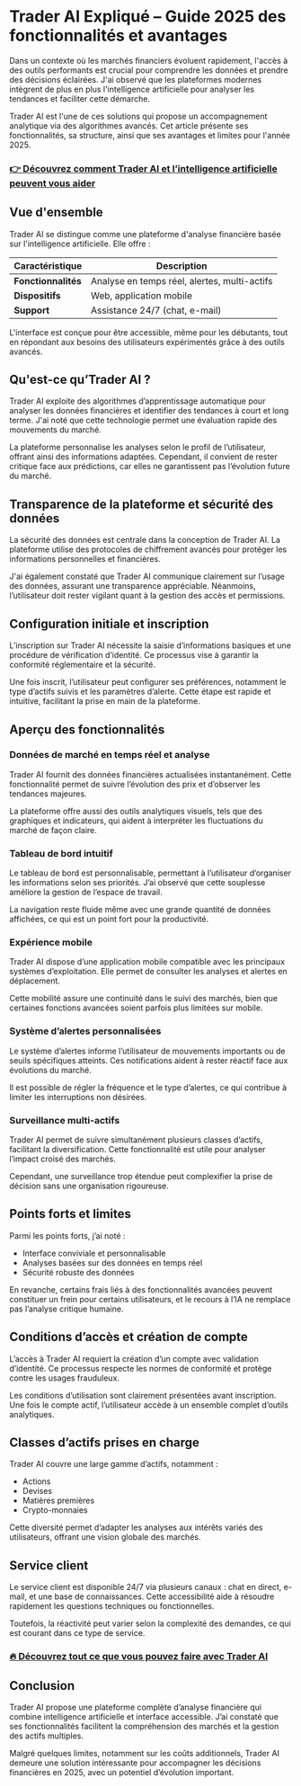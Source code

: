 # Trader AI Expliqué – Guide 2025 des fonctionnalités et avantages
 

Dans un contexte où les marchés financiers évoluent rapidement, l'accès à des outils performants est crucial pour comprendre les données et prendre des décisions éclairées. J'ai observé que les plateformes modernes intègrent de plus en plus l'intelligence artificielle pour analyser les tendances et faciliter cette démarche.

Trader AI est l'une de ces solutions qui propose un accompagnement analytique via des algorithmes avancés. Cet article présente ses fonctionnalités, sa structure, ainsi que ses avantages et limites pour l'année 2025.

### [👉 Découvrez comment Trader AI et l’intelligence artificielle peuvent vous aider](https://tinyurl.com/2d7kh65b)
## Vue d'ensemble

Trader AI se distingue comme une plateforme d'analyse financière basée sur l'intelligence artificielle. Elle offre :

| Caractéristique          | Description                         |
|-------------------------|-----------------------------------|
| **Fonctionnalités**     | Analyse en temps réel, alertes, multi-actifs |
| **Dispositifs**         | Web, application mobile           |
| **Support**             | Assistance 24/7 (chat, e-mail)    |

L'interface est conçue pour être accessible, même pour les débutants, tout en répondant aux besoins des utilisateurs expérimentés grâce à des outils avancés.

## Qu'est-ce qu’Trader AI ?

Trader AI exploite des algorithmes d’apprentissage automatique pour analyser les données financières et identifier des tendances à court et long terme. J'ai noté que cette technologie permet une évaluation rapide des mouvements du marché.

La plateforme personnalise les analyses selon le profil de l’utilisateur, offrant ainsi des informations adaptées. Cependant, il convient de rester critique face aux prédictions, car elles ne garantissent pas l’évolution future du marché.

## Transparence de la plateforme et sécurité des données

La sécurité des données est centrale dans la conception de Trader AI. La plateforme utilise des protocoles de chiffrement avancés pour protéger les informations personnelles et financières.

J'ai également constaté que Trader AI communique clairement sur l’usage des données, assurant une transparence appréciable. Néanmoins, l’utilisateur doit rester vigilant quant à la gestion des accès et permissions.

## Configuration initiale et inscription

L’inscription sur Trader AI nécessite la saisie d’informations basiques et une procédure de vérification d’identité. Ce processus vise à garantir la conformité réglementaire et la sécurité.

Une fois inscrit, l’utilisateur peut configurer ses préférences, notamment le type d’actifs suivis et les paramètres d’alerte. Cette étape est rapide et intuitive, facilitant la prise en main de la plateforme.

## Aperçu des fonctionnalités

### Données de marché en temps réel et analyse

Trader AI fournit des données financières actualisées instantanément. Cette fonctionnalité permet de suivre l’évolution des prix et d’observer les tendances majeures.

La plateforme offre aussi des outils analytiques visuels, tels que des graphiques et indicateurs, qui aident à interpréter les fluctuations du marché de façon claire.

### Tableau de bord intuitif

Le tableau de bord est personnalisable, permettant à l’utilisateur d’organiser les informations selon ses priorités. J’ai observé que cette souplesse améliore la gestion de l’espace de travail.

La navigation reste fluide même avec une grande quantité de données affichées, ce qui est un point fort pour la productivité.

### Expérience mobile

Trader AI dispose d’une application mobile compatible avec les principaux systèmes d’exploitation. Elle permet de consulter les analyses et alertes en déplacement.

Cette mobilité assure une continuité dans le suivi des marchés, bien que certaines fonctions avancées soient parfois plus limitées sur mobile.

### Système d’alertes personnalisées

Le système d’alertes informe l’utilisateur de mouvements importants ou de seuils spécifiques atteints. Ces notifications aident à rester réactif face aux évolutions du marché.

Il est possible de régler la fréquence et le type d’alertes, ce qui contribue à limiter les interruptions non désirées.

### Surveillance multi-actifs

Trader AI permet de suivre simultanément plusieurs classes d’actifs, facilitant la diversification. Cette fonctionnalité est utile pour analyser l’impact croisé des marchés.

Cependant, une surveillance trop étendue peut complexifier la prise de décision sans une organisation rigoureuse.

## Points forts et limites

Parmi les points forts, j’ai noté :

- Interface conviviale et personnalisable  
- Analyses basées sur des données en temps réel  
- Sécurité robuste des données  

En revanche, certains frais liés à des fonctionnalités avancées peuvent constituer un frein pour certains utilisateurs, et le recours à l’IA ne remplace pas l’analyse critique humaine.

## Conditions d’accès et création de compte

L’accès à Trader AI requiert la création d’un compte avec validation d’identité. Ce processus respecte les normes de conformité et protège contre les usages frauduleux.

Les conditions d’utilisation sont clairement présentées avant inscription. Une fois le compte actif, l’utilisateur accède à un ensemble complet d’outils analytiques.

## Classes d’actifs prises en charge

Trader AI couvre une large gamme d’actifs, notamment :

- Actions  
- Devises  
- Matières premières  
- Crypto-monnaies  

Cette diversité permet d’adapter les analyses aux intérêts variés des utilisateurs, offrant une vision globale des marchés.

## Service client

Le service client est disponible 24/7 via plusieurs canaux : chat en direct, e-mail, et une base de connaissances. Cette accessibilité aide à résoudre rapidement les questions techniques ou fonctionnelles.

Toutefois, la réactivité peut varier selon la complexité des demandes, ce qui est courant dans ce type de service.

### [🔥 Découvrez tout ce que vous pouvez faire avec Trader AI](https://tinyurl.com/2d7kh65b)
## Conclusion

Trader AI propose une plateforme complète d’analyse financière qui combine intelligence artificielle et interface accessible. J’ai constaté que ses fonctionnalités facilitent la compréhension des marchés et la gestion des actifs multiples.

Malgré quelques limites, notamment sur les coûts additionnels, Trader AI demeure une solution intéressante pour accompagner les décisions financières en 2025, avec un potentiel d’évolution important.